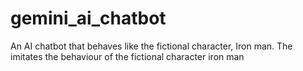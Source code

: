 # gemini_ai_chatbot
An AI chatbot that behaves like the fictional character, Iron man. The imitates the behaviour of the fictional character iron man
